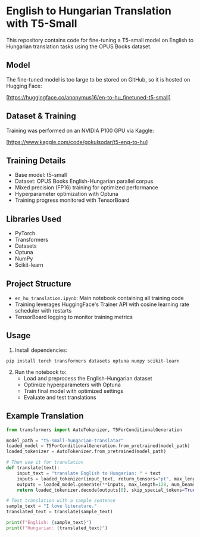 # English to Hungarian Translation with T5-Small

This repository contains code for fine-tuning a T5-small model on English to Hungarian translation tasks using the OPUS Books dataset.

## Model

The fine-tuned model is too large to be stored on GitHub, so it is hosted on Hugging Face:

[https://huggingface.co/anonymus16/en-to-hu_finetuned-t5-small] <!-- Add your Hugging Face link here -->

## Dataset & Training

Training was performed on an NVIDIA P100 GPU via Kaggle:

[https://www.kaggle.com/code/gokulsodar/t5-eng-to-hu] <!-- Add your Kaggle notebook link here -->

## Training Details

- Base model: t5-small
- Dataset: OPUS Books English-Hungarian parallel corpus
- Mixed precision (FP16) training for optimized performance
- Hyperparameter optimization with Optuna
- Training progress monitored with TensorBoard

## Libraries Used

- PyTorch
- Transformers
- Datasets
- Optuna
- NumPy
- Scikit-learn

## Project Structure

- `en_hu_translation.ipynb`: Main notebook containing all training code
- Training leverages HuggingFace's Trainer API with cosine learning rate scheduler with restarts
- TensorBoard logging to monitor training metrics

## Usage

1. Install dependencies:
```
pip install torch transformers datasets optuna numpy scikit-learn
```

2. Run the notebook to:
   - Load and preprocess the English-Hungarian dataset
   - Optimize hyperparameters with Optuna
   - Train final model with optimized settings
   - Evaluate and test translations

## Example Translation

```python
from transformers import AutoTokenizer, T5ForConditionalGeneration

model_path = "t5-small-hungarian-translator"
loaded_model = T5ForConditionalGeneration.from_pretrained(model_path)
loaded_tokenizer = AutoTokenizer.from_pretrained(model_path)

# Then use it for translation
def translate(text):
    input_text = "translate English to Hungarian: " + text
    inputs = loaded_tokenizer(input_text, return_tensors="pt", max_length=128, truncation=True)
    outputs = loaded_model.generate(**inputs, max_length=128, num_beams=4, early_stopping=True)
    return loaded_tokenizer.decode(outputs[0], skip_special_tokens=True)

# Test translation with a sample sentence
sample_text = "I love literature."
translated_text = translate(sample_text)    

print(f"English: {sample_text}")
print(f"Hungarian: {translated_text}")
```
